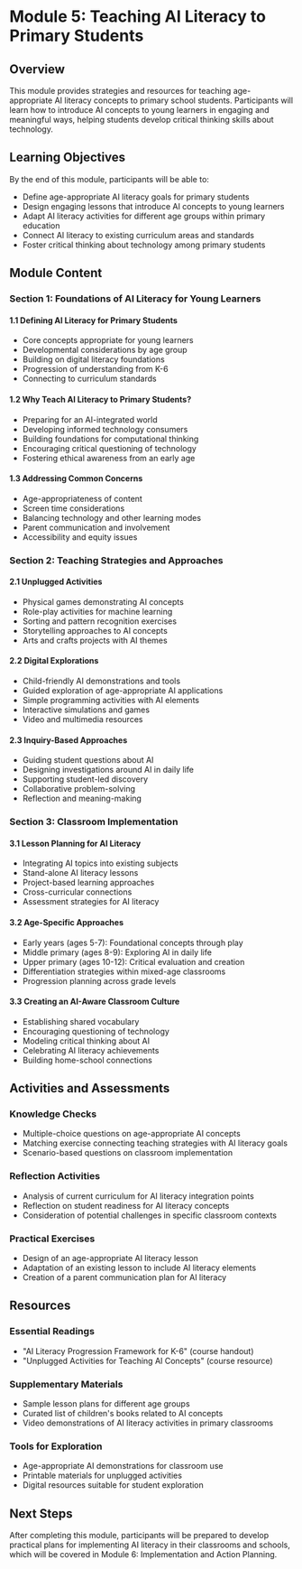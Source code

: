 # Module 5: Teaching AI Literacy to Primary Students

## Overview

This module provides strategies and resources for teaching age-appropriate AI literacy concepts to primary school students. Participants will learn how to introduce AI concepts to young learners in engaging and meaningful ways, helping students develop critical thinking skills about technology.

## Learning Objectives

By the end of this module, participants will be able to:
- Define age-appropriate AI literacy goals for primary students
- Design engaging lessons that introduce AI concepts to young learners
- Adapt AI literacy activities for different age groups within primary education
- Connect AI literacy to existing curriculum areas and standards
- Foster critical thinking about technology among primary students

## Module Content

### Section 1: Foundations of AI Literacy for Young Learners

#### 1.1 Defining AI Literacy for Primary Students
- Core concepts appropriate for young learners
- Developmental considerations by age group
- Building on digital literacy foundations
- Progression of understanding from K-6
- Connecting to curriculum standards

#### 1.2 Why Teach AI Literacy to Primary Students?
- Preparing for an AI-integrated world
- Developing informed technology consumers
- Building foundations for computational thinking
- Encouraging critical questioning of technology
- Fostering ethical awareness from an early age

#### 1.3 Addressing Common Concerns
- Age-appropriateness of content
- Screen time considerations
- Balancing technology and other learning modes
- Parent communication and involvement
- Accessibility and equity issues

### Section 2: Teaching Strategies and Approaches

#### 2.1 Unplugged Activities
- Physical games demonstrating AI concepts
- Role-play activities for machine learning
- Sorting and pattern recognition exercises
- Storytelling approaches to AI concepts
- Arts and crafts projects with AI themes

#### 2.2 Digital Explorations
- Child-friendly AI demonstrations and tools
- Guided exploration of age-appropriate AI applications
- Simple programming activities with AI elements
- Interactive simulations and games
- Video and multimedia resources

#### 2.3 Inquiry-Based Approaches
- Guiding student questions about AI
- Designing investigations around AI in daily life
- Supporting student-led discovery
- Collaborative problem-solving
- Reflection and meaning-making

### Section 3: Classroom Implementation

#### 3.1 Lesson Planning for AI Literacy
- Integrating AI topics into existing subjects
- Stand-alone AI literacy lessons
- Project-based learning approaches
- Cross-curricular connections
- Assessment strategies for AI literacy

#### 3.2 Age-Specific Approaches
- Early years (ages 5-7): Foundational concepts through play
- Middle primary (ages 8-9): Exploring AI in daily life
- Upper primary (ages 10-12): Critical evaluation and creation
- Differentiation strategies within mixed-age classrooms
- Progression planning across grade levels

#### 3.3 Creating an AI-Aware Classroom Culture
- Establishing shared vocabulary
- Encouraging questioning of technology
- Modeling critical thinking about AI
- Celebrating AI literacy achievements
- Building home-school connections

## Activities and Assessments

### Knowledge Checks
- Multiple-choice questions on age-appropriate AI concepts
- Matching exercise connecting teaching strategies with AI literacy goals
- Scenario-based questions on classroom implementation

### Reflection Activities
- Analysis of current curriculum for AI literacy integration points
- Reflection on student readiness for AI literacy concepts
- Consideration of potential challenges in specific classroom contexts

### Practical Exercises
- Design of an age-appropriate AI literacy lesson
- Adaptation of an existing lesson to include AI literacy elements
- Creation of a parent communication plan for AI literacy

## Resources

### Essential Readings
- "AI Literacy Progression Framework for K-6" (course handout)
- "Unplugged Activities for Teaching AI Concepts" (course resource)

### Supplementary Materials
- Sample lesson plans for different age groups
- Curated list of children's books related to AI concepts
- Video demonstrations of AI literacy activities in primary classrooms

### Tools for Exploration
- Age-appropriate AI demonstrations for classroom use
- Printable materials for unplugged activities
- Digital resources suitable for student exploration

## Next Steps

After completing this module, participants will be prepared to develop practical plans for implementing AI literacy in their classrooms and schools, which will be covered in Module 6: Implementation and Action Planning.
